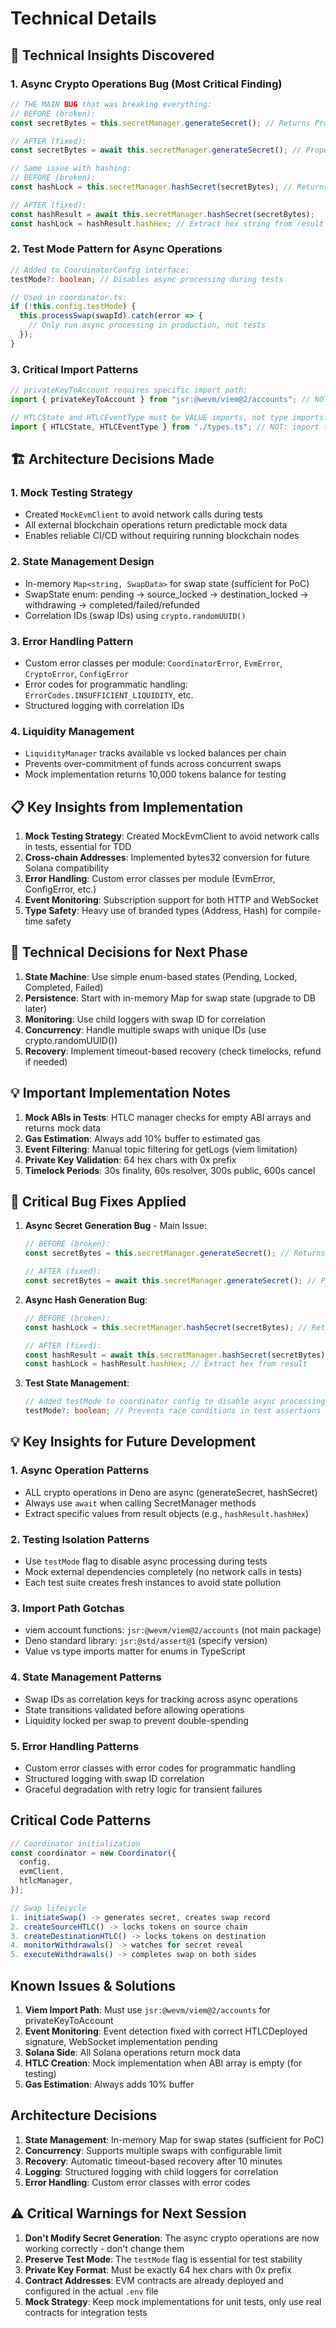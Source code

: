 # Technical Details

## 🔧 Technical Insights Discovered

### 1. **Async Crypto Operations Bug** (Most Critical Finding)
```typescript
// THE MAIN BUG that was breaking everything:
// BEFORE (broken):
const secretBytes = this.secretManager.generateSecret(); // Returns Promise<Uint8Array>, not Uint8Array!

// AFTER (fixed):
const secretBytes = await this.secretManager.generateSecret(); // Properly awaited

// Same issue with hashing:
// BEFORE (broken):
const hashLock = this.secretManager.hashSecret(secretBytes); // Returns Promise<HashResult>

// AFTER (fixed):
const hashResult = await this.secretManager.hashSecret(secretBytes);
const hashLock = hashResult.hashHex; // Extract hex string from result
```

### 2. **Test Mode Pattern for Async Operations**
```typescript
// Added to CoordinatorConfig interface:
testMode?: boolean; // Disables async processing during tests

// Used in coordinator.ts:
if (!this.config.testMode) {
  this.processSwap(swapId).catch(error => {
    // Only run async processing in production, not tests
  });
}
```

### 3. **Critical Import Patterns**
```typescript
// privateKeyToAccount requires specific import path:
import { privateKeyToAccount } from "jsr:@wevm/viem@2/accounts"; // NOT from main viem package

// HTLCState and HTLCEventType must be VALUE imports, not type imports:
import { HTLCState, HTLCEventType } from "./types.ts"; // NOT: import type { ... }
```

## 🏗️ Architecture Decisions Made

### 1. **Mock Testing Strategy**
- Created `MockEvmClient` to avoid network calls during tests
- All external blockchain operations return predictable mock data
- Enables reliable CI/CD without requiring running blockchain nodes

### 2. **State Management Design**
- In-memory `Map<string, SwapData>` for swap state (sufficient for PoC)
- SwapState enum: pending → source_locked → destination_locked → withdrawing → completed/failed/refunded
- Correlation IDs (swap IDs) using `crypto.randomUUID()`

### 3. **Error Handling Pattern**
- Custom error classes per module: `CoordinatorError`, `EvmError`, `CryptoError`, `ConfigError`
- Error codes for programmatic handling: `ErrorCodes.INSUFFICIENT_LIQUIDITY`, etc.
- Structured logging with correlation IDs

### 4. **Liquidity Management**
- `LiquidityManager` tracks available vs locked balances per chain
- Prevents over-commitment of funds across concurrent swaps
- Mock implementation returns 10,000 tokens balance for testing

## 📋 Key Insights from Implementation

1. **Mock Testing Strategy**: Created MockEvmClient to avoid network calls in tests, essential for TDD
2. **Cross-chain Addresses**: Implemented bytes32 conversion for future Solana compatibility
3. **Error Handling**: Custom error classes per module (EvmError, ConfigError, etc.)
4. **Event Monitoring**: Subscription support for both HTTP and WebSocket
5. **Type Safety**: Heavy use of branded types (Address, Hash) for compile-time safety

## 🔧 Technical Decisions for Next Phase

1. **State Machine**: Use simple enum-based states (Pending, Locked, Completed, Failed)
2. **Persistence**: Start with in-memory Map for swap state (upgrade to DB later)
3. **Monitoring**: Use child loggers with swap ID for correlation
4. **Concurrency**: Handle multiple swaps with unique IDs (use crypto.randomUUID())
5. **Recovery**: Implement timeout-based recovery (check timelocks, refund if needed)

## 💡 Important Implementation Notes

1. **Mock ABIs in Tests**: HTLC manager checks for empty ABI arrays and returns mock data
2. **Gas Estimation**: Always add 10% buffer to estimated gas
3. **Event Filtering**: Manual topic filtering for getLogs (viem limitation)
4. **Private Key Validation**: 64 hex chars with 0x prefix
5. **Timelock Periods**: 30s finality, 60s resolver, 300s public, 600s cancel

## 🔧 Critical Bug Fixes Applied

1. **Async Secret Generation Bug** - Main Issue:
   ```typescript
   // BEFORE (broken):
   const secretBytes = this.secretManager.generateSecret(); // Returns Promise, not Uint8Array
   
   // AFTER (fixed):
   const secretBytes = await this.secretManager.generateSecret(); // Properly awaited
   ```

2. **Async Hash Generation Bug**:
   ```typescript
   // BEFORE (broken):
   const hashLock = this.secretManager.hashSecret(secretBytes); // Returns Promise
   
   // AFTER (fixed):
   const hashResult = await this.secretManager.hashSecret(secretBytes);
   const hashLock = hashResult.hashHex; // Extract hex from result
   ```

3. **Test State Management**:
   ```typescript
   // Added testMode to coordinator config to disable async processing during tests
   testMode?: boolean; // Prevents race conditions in test assertions
   ```

## 💡 Key Insights for Future Development

### 1. **Async Operation Patterns**
- ALL crypto operations in Deno are async (generateSecret, hashSecret)
- Always use `await` when calling SecretManager methods
- Extract specific values from result objects (e.g., `hashResult.hashHex`)

### 2. **Testing Isolation Patterns**  
- Use `testMode` flag to disable async processing during tests
- Mock external dependencies completely (no network calls in tests)
- Each test suite creates fresh instances to avoid state pollution

### 3. **Import Path Gotchas**
- viem account functions: `jsr:@wevm/viem@2/accounts` (not main package)
- Deno standard library: `jsr:@std/assert@1` (specify version)
- Value vs type imports matter for enums in TypeScript

### 4. **State Management Patterns**
- Swap IDs as correlation keys for tracking across async operations
- State transitions validated before allowing operations
- Liquidity locked per swap to prevent double-spending

### 5. **Error Handling Patterns**
- Custom error classes with error codes for programmatic handling
- Structured logging with swap ID correlation
- Graceful degradation with retry logic for transient failures

## Critical Code Patterns
```typescript
// Coordinator initialization
const coordinator = new Coordinator({
  config,
  evmClient,
  htlcManager,
});

// Swap lifecycle
1. initiateSwap() -> generates secret, creates swap record
2. createSourceHTLC() -> locks tokens on source chain
3. createDestinationHTLC() -> locks tokens on destination
4. monitorWithdrawals() -> watches for secret reveal
5. executeWithdrawals() -> completes swap on both sides
```

## Known Issues & Solutions
1. **Viem Import Path**: Must use `jsr:@wevm/viem@2/accounts` for privateKeyToAccount
2. **Event Monitoring**: Event detection fixed with correct HTLCDeployed signature, WebSocket implementation pending
3. **Solana Side**: All Solana operations return mock data
4. **HTLC Creation**: Mock implementation when ABI array is empty (for testing)
5. **Gas Estimation**: Always adds 10% buffer

## Architecture Decisions
1. **State Management**: In-memory Map for swap states (sufficient for PoC)
2. **Concurrency**: Supports multiple swaps with configurable limit
3. **Recovery**: Automatic timeout-based recovery after 10 minutes
4. **Logging**: Structured logging with child loggers for correlation
5. **Error Handling**: Custom error classes with error codes

## ⚠️ Critical Warnings for Next Session

1. **Don't Modify Secret Generation**: The async crypto operations are now working correctly - don't change them
2. **Preserve Test Mode**: The `testMode` flag is essential for test stability
3. **Private Key Format**: Must be exactly 64 hex chars with 0x prefix
4. **Contract Addresses**: EVM contracts are already deployed and configured in the actual `.env` file
5. **Mock Strategy**: Keep mock implementations for unit tests, only use real contracts for integration tests